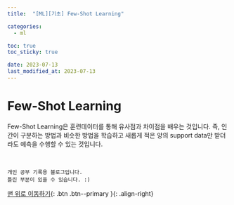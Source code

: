```yaml
---
title:  "[ML][기초] Few-Shot Learning" 

categories:
  - ml

toc: true
toc_sticky: true

date: 2023-07-13
last_modified_at: 2023-07-13
---
```


# Few-Shot Learning

 Few-Shot Learning은 훈련데이터를 통해 유사점과 차이점을 배우는 것입니다. 즉, 인간이 구분하는 방법과 비슷한 방법을 학습하고 새롭게 적은 양의 support data만 받더라도 예측을 수행할 수 있는 것입니다.

 
<br>

    개인 공부 기록용 블로그입니다.
    틀린 부분이 있을 수 있습니다. :)

[맨 위로 이동하기](#){: .btn .btn--primary }{: .align-right}
